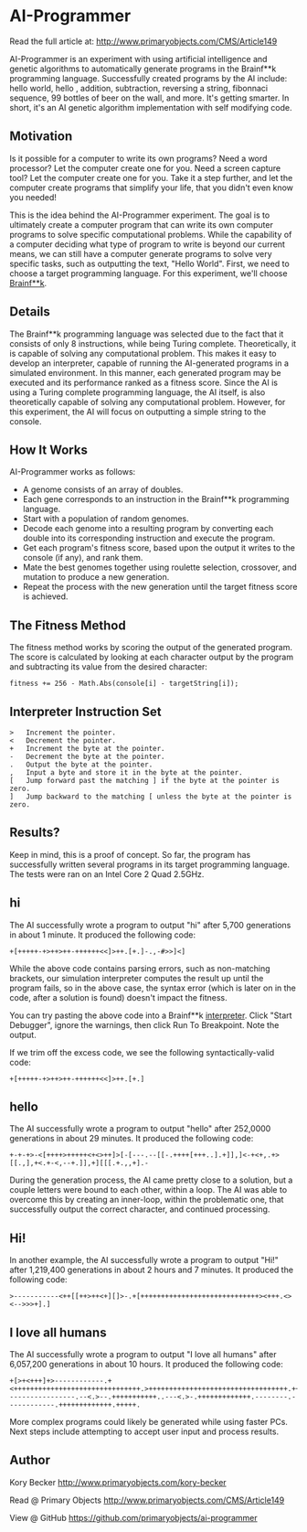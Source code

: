 AI-Programmer
=========

Read the full article at:
http://www.primaryobjects.com/CMS/Article149
 
AI-Programmer is an experiment with using artificial intelligence and genetic algorithms to automatically generate programs in the Brainf**k programming language. Successfully created programs by the AI include: hello world, hello <name>, addition, subtraction, reversing a string, fibonnaci sequence, 99 bottles of beer on the wall, and more. It's getting smarter. In short, it's an AI genetic algorithm implementation with self modifying code.

## Motivation

Is it possible for a computer to write its own programs? Need a word processor? Let the computer create one for you. Need a screen capture tool? Let the computer create one for you. Take it a step further, and let the computer create programs that simplify your life, that you didn't even know you needed!

This is the idea behind the AI-Programmer experiment. The goal is to ultimately create a computer program that can write its own computer programs to solve specific computational problems. While the capability of a computer deciding what type of program to write is beyond our current means, we can still have a computer generate programs to solve very specific tasks, such as outputting the text, "Hello World". First, we need to choose a target programming language. For this experiment, we'll choose [Brainf**k](http://en.wikipedia.org/wiki/Brainfuck).

## Details

The Brainf**k programming language was selected due to the fact that it consists of only 8 instructions, while being Turing complete. Theoretically, it is capable of solving any computational problem. This makes it easy to develop an interpreter, capable of running the AI-generated programs in a simulated environment. In this manner, each generated program may be executed and its performance ranked as a fitness score. Since the AI is using a Turing complete programming language, the AI itself, is also theoretically capable of solving any computational problem. However, for this experiment, the AI will focus on outputting a simple string to the console.

## How It Works

AI-Programmer works as follows:

- A genome consists of an array of doubles.
- Each gene corresponds to an instruction in the Brainf**k programming language.
- Start with a population of random genomes.
- Decode each genome into a resulting program by converting each double into its corresponding instruction and execute the program.
- Get each program's fitness score, based upon the output it writes to the console (if any), and rank them.
- Mate the best genomes together using roulette selection, crossover, and mutation to produce a new generation.
- Repeat the process with the new generation until the target fitness score is achieved.

## The Fitness Method

The fitness method works by scoring the output of the generated program. The score is calculated by looking at each character output by the program and subtracting its value from the desired character:

```
fitness += 256 - Math.Abs(console[i] - targetString[i]);
```

## Interpreter Instruction Set

```
> 	Increment the pointer.
< 	Decrement the pointer.
+ 	Increment the byte at the pointer.
- 	Decrement the byte at the pointer.
. 	Output the byte at the pointer.
, 	Input a byte and store it in the byte at the pointer.
[ 	Jump forward past the matching ] if the byte at the pointer is zero.
] 	Jump backward to the matching [ unless the byte at the pointer is zero.
```

## Results?

Keep in mind, this is a proof of concept. So far, the program has successfully written several programs in its target programming language. The tests were ran on an Intel Core 2 Quad 2.5GHz.

## hi

The AI successfully wrote a program to output "hi" after 5,700 generations in about 1 minute. It produced the following code:

```
+[+++++-+>++>++-++++++<<]>++.[+.]-.,-#>>]<]
```

While the above code contains parsing errors, such as non-matching brackets, our simulation interpreter computes the result up until the program fails, so in the above case, the syntax error (which is later on in the code, after a solution is found) doesn't impact the fitness.

You can try pasting the above code into a Brainf**k [interpreter](http://www.iamcal.com/misc/bf_debug/). Click "Start Debugger", ignore the warnings, then click Run To Breakpoint. Note the output.

If we trim off the excess code, we see the following syntactically-valid code:

```
+[+++++-+>++>++-++++++<<]>++.[+.]
```

## hello

The AI successfully wrote a program to output "hello" after 252,0000 generations in about 29 minutes. It produced the following code:

```
+-+-+>-<[++++>+++++<+<>++]>[-[---.--[[-.++++[+++..].+]],]<-+<+,.+>[[.,],+<.+-<,--+.]],+][[[.+.,,+].-
```

During the generation process, the AI came pretty close to a solution, but a couple letters were bound to each other, within a loop. The AI was able to overcome this by creating an inner-loop, within the problematic one, that successfully output the correct character, and continued processing.

## Hi!

In another example, the AI successfully wrote a program to output "Hi!" after 1,219,400 generations in about 2 hours and 7 minutes. It produced the following code:

```
>-----------<++[[++>++<+][]>-.+[+++++++++++++++++++++++++++++><+++.<><-->>>+].]
```

## I love all humans

The AI successfully wrote a program to output "I love all humans" after 6,057,200 generations in about 10 hours. It produced the following code:

```
+[>+<+++]+>------------.+<+++++++++++++++++++++++++++++++.>++++++++++++++++++++++++++++++++++.+++.+++++++.-----------------.--<.>--.+++++++++++..---<.>-.+++++++++++++.--------.------------.+++++++++++++.+++++.
```

More complex programs could likely be generated while using faster PCs. Next steps include attempting to accept user input and process results.

## Author

Kory Becker
http://www.primaryobjects.com/kory-becker

Read @ Primary Objects
http://www.primaryobjects.com/CMS/Article149

View @ GitHub
https://github.com/primaryobjects/ai-programmer